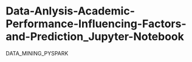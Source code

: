 # Data-Anlysis-Academic-Performance-Influencing-Factors-and-Prediction_Jupyter-Notebook
DATA_MINING_PYSPARK
